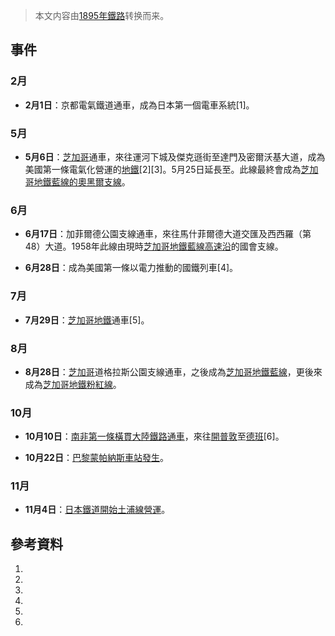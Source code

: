 > 本文内容由[1895年鐵路](https://zh.wikipedia.org/wiki/1895年鐵路)转换而来。


## 事件

### 2月

  - **2月1日**：京都電氣鐵道通車，成為日本第一個電車系統\[1\]。

### 5月

  - **5月6日**：[芝加哥](../Page/芝加哥.md "wikilink")通車，來往運河下城及傑克遜街至達門及密爾沃基大道，成為美國第一條電氣化營運的[地鐵](../Page/地鐵.md "wikilink")\[2\]\[3\]。5月25日延長至。此線最終會成為[芝加哥地鐵藍線的奧黑爾支線](https://zh.wikipedia.org/wiki/芝加哥地鐵藍線 "wikilink")。

### 6月

  - **6月17日**：加菲爾德公園支線通車，來往馬什菲爾德大道交匯及西西羅（第48）大道。1958年此線由現時[芝加哥地鐵藍線高速沿](https://zh.wikipedia.org/wiki/芝加哥地鐵藍線 "wikilink")的國會支線。

  - **6月28日**：成為美國第一條以電力推動的國鐵列車\[4\]。

### 7月

  - **7月29日**：[芝加哥地鐵](https://zh.wikipedia.org/wiki/芝加哥地鐵 "wikilink")通車\[5\]。

### 8月

  - **8月28日**：[芝加哥](../Page/芝加哥.md "wikilink")道格拉斯公園支線通車，之後成為[芝加哥地鐵藍線](https://zh.wikipedia.org/wiki/芝加哥地鐵藍線 "wikilink")，更後來成為[芝加哥地鐵粉紅線](../Page/芝加哥地鐵粉紅線.md "wikilink")。

### 10月

  - **10月10日**：[南非第一條橫貫大陸鐵路通車](https://zh.wikipedia.org/wiki/南非 "wikilink")，來往[開普敦](../Page/開普敦.md "wikilink")至[德班](../Page/德班.md "wikilink")\[6\]。

  - **10月22日**：[巴黎蒙帕納斯車站發生](https://zh.wikipedia.org/wiki/巴黎蒙帕納斯車站 "wikilink")。

### 11月

  - **11月4日**：[日本鐵道開始土浦線營運](https://zh.wikipedia.org/wiki/日本鐵道 "wikilink")。

## 參考資料

1.
2.
3.
4.
5.
6.